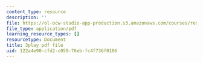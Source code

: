 ```yaml
---
content_type: resource
description: ''
file: https://ol-ocw-studio-app-production.s3.amazonaws.com/courses/res-9-003-brains-minds-and-machines-summer-course-summer-2015/122a4e90cfd2c05976ebfc4f736f0106_Xj4nKgJW5yE.pdf
file_type: application/pdf
learning_resource_types: []
resourcetype: Document
title: 3play pdf file
uid: 122a4e90-cfd2-c059-76eb-fc4f736f0106
---
```


